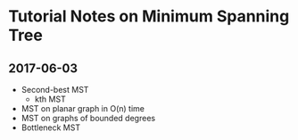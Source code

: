 # Tutorial Notes on Minimum Spanning Tree

## 2017-06-03

- Second-best MST
  - kth MST
- MST on planar graph in O(n) time
- MST on graphs of bounded degrees
- Bottleneck MST
